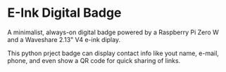 # E-Ink Digital Badge

A minimalist, always-on digital badge powered by a Raspberry Pi Zero W and a Waveshare 2.13" V4 e-ink diplay.

This python prject badge can display contact info like yout name, e-mail, phone, and even show a QR code for quick sharing of links.
